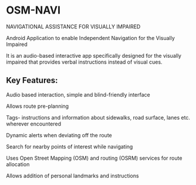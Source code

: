# OSM-NAVI

NAVIGATIONAL ASSISTANCE FOR VISUALLY IMPAIRED

Android Application to enable Independent Navigation for the Visually Impaired<br />

It is an audio-based interactive app specifically designed for the visually impaired that provides verbal instructions instead of visual cues. 

## Key Features:<br />

Audio based interaction, simple and blind-friendly interface<br /> 

Allows route pre-planning<br />

Tags- instructions and information about sidewalks, road surface, lanes etc. wherever encountered<br /> 

Dynamic alerts when deviating off the route <br />

Search for nearby points of interest while navigating  <br />

Uses Open Street Mapping (OSM) and routing (OSRM) services for route allocation <br /> 

Allows addition of personal landmarks and instructions<br />
